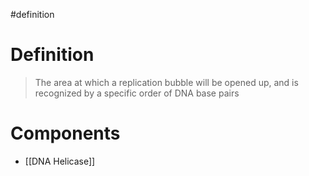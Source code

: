 #definition 
# Definition
> The area at which a replication bubble will be opened up, and is recognized by a specific order of DNA base pairs
# Components
- [[DNA Helicase]]